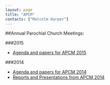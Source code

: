 ```yaml
---
layout: page
title: "APCM"
contacts: ["Malcolm Harper"]
---
```

##Annual Parochial Church Meetings:

###2015
* [Agenda and papers for APCM 2015](./2015/ "Opens link to the 'Agenda and papers for APCM 2015' page")

###2014
* [Agenda and papers for APCM 2014](./2014/agenda.html "Opens link to the 'Agenda and papers for APCM 2014' page")
* [Reports and Presentations from APCM 2014](./2014/index.html "Opens link to the 'Reports and Presentations from APCM 2014' page")
